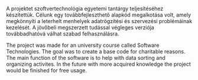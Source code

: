 A projektet szoftvertechnológia egyetemi tantárgy teljesítéséhez készítettük. Célunk egy továbbfejleszthető alapkód megalkotása volt, amely megkönnyíti a leterhelt menhelyek adatrögzítési és szervezési problémáinak kezelését. A jövőbeli megszerzett tudással végleges verziója továbbadhatóvá válhat szabad felhasználásra.

The project was made for an university course called Software Technologies. The goal was to create a base code for charitable reasons. The main function of the software is to help with data sorting and
organizing activites. In the future with more acquired knowledge the project would be finished for free usage. 
